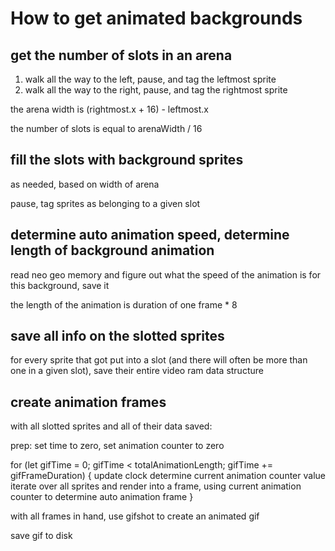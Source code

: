 # How to get animated backgrounds

## get the number of slots in an arena

1. walk all the way to the left, pause, and tag the leftmost sprite
2. walk all the way to the right, pause, and tag the rightmost sprite

the arena width is (rightmost.x + 16) - leftmost.x

the number of slots is equal to arenaWidth / 16

## fill the slots with background sprites

as needed, based on width of arena

pause, tag sprites as belonging to a given slot

## determine auto animation speed, determine length of background animation

read neo geo memory and figure out what the speed of the animation is for this background, save it

the length of the animation is duration of one frame * 8

## save all info on the slotted sprites

for every sprite that got put into a slot (and there will often be more than one in a given slot), save their
entire video ram data structure

## create animation frames

with all slotted sprites and all of their data saved:

prep: set time to zero, set animation counter to zero

for (let gifTime = 0; gifTime < totalAnimationLength; gifTime += gifFrameDuration) {
    update clock
    determine current animation counter value
    iterate over all sprites and render into a frame, using current animation counter to determine auto animation frame
}

with all frames in hand, use gifshot to create an animated gif

save gif to disk



